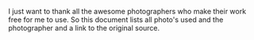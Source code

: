 <!--bl
(filemeta
    (title "A Big Thank You"))
/bl-->

I just want to thank all the awesome photographers who make their work free for me to use. So this document lists all photo's used and the photographer and a link to the original source.